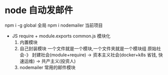 # node 自动发邮件
npm i -g global 全局
npm i nodemailer 当前项目

- JS require + module.exports common.js 模块化
    1. 内置模块
    2. 自己封装模块  一个文件就是一个模块,一个文件夹就是一个模块组
        原始社会-》 封建社会(module+require) -> 资本主义社会(docker+k8s 省钱, 快速运维) -> 共产主义(投资人)
    3. nodemailer 常用的邮件模块
